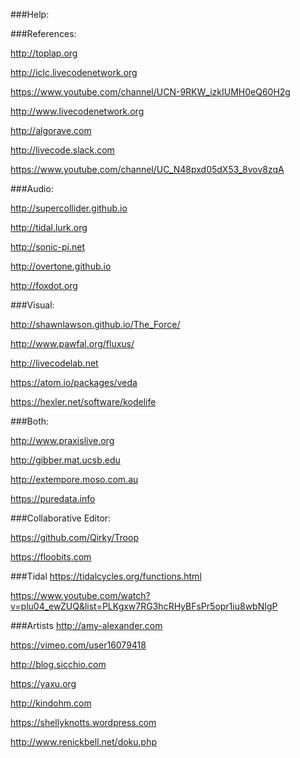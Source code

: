 ###Help:

###References:

http://toplap.org

http://iclc.livecodenetwork.org

https://www.youtube.com/channel/UCN-9RKW_izkIUMH0eQ60H2g

http://www.livecodenetwork.org

http://algorave.com

http://livecode.slack.com

https://www.youtube.com/channel/UC_N48pxd05dX53_8vov8zqA

###Audio:

http://supercollider.github.io

http://tidal.lurk.org

http://sonic-pi.net

http://overtone.github.io

http://foxdot.org

###Visual:

http://shawnlawson.github.io/The_Force/

http://www.pawfal.org/fluxus/

http://livecodelab.net

https://atom.io/packages/veda

https://hexler.net/software/kodelife

###Both:

http://www.praxislive.org

http://gibber.mat.ucsb.edu

http://extempore.moso.com.au

https://puredata.info

###Collaborative Editor:

https://github.com/Qirky/Troop

https://floobits.com

###Tidal 
https://tidalcycles.org/functions.html

https://www.youtube.com/watch?v=plu04_ewZUQ&list=PLKgxw7RG3hcRHyBFsPr5opr1iu8wbNIgP

###Artists
http://amy-alexander.com

https://vimeo.com/user16079418

http://blog.sicchio.com

https://yaxu.org

http://kindohm.com

https://shellyknotts.wordpress.com

http://www.renickbell.net/doku.php

